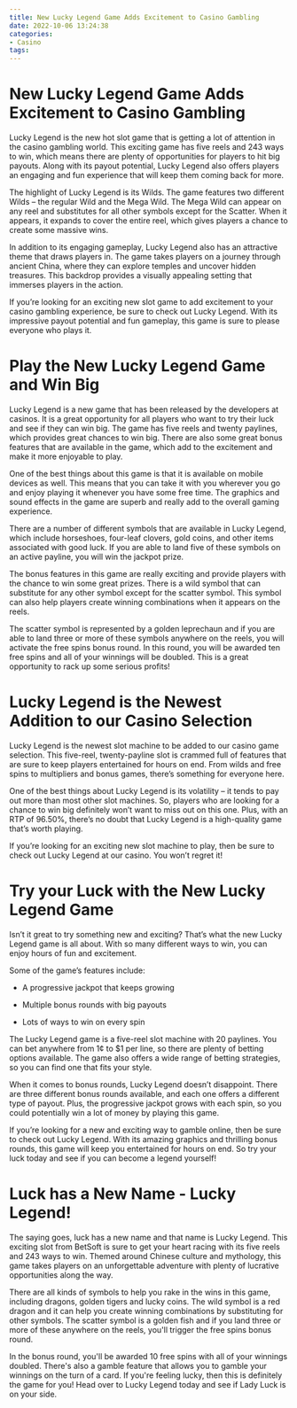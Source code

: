 ```yaml
---
title: New Lucky Legend Game Adds Excitement to Casino Gambling
date: 2022-10-06 13:24:38
categories:
- Casino
tags:
---
```



#  New Lucky Legend Game Adds Excitement to Casino Gambling

Lucky Legend is the new hot slot game that is getting a lot of attention in the casino gambling world. This exciting game has five reels and 243 ways to win, which means there are plenty of opportunities for players to hit big payouts. Along with its payout potential, Lucky Legend also offers players an engaging and fun experience that will keep them coming back for more.

The highlight of Lucky Legend is its Wilds. The game features two different Wilds – the regular Wild and the Mega Wild. The Mega Wild can appear on any reel and substitutes for all other symbols except for the Scatter. When it appears, it expands to cover the entire reel, which gives players a chance to create some massive wins.

In addition to its engaging gameplay, Lucky Legend also has an attractive theme that draws players in. The game takes players on a journey through ancient China, where they can explore temples and uncover hidden treasures. This backdrop provides a visually appealing setting that immerses players in the action.

If you’re looking for an exciting new slot game to add excitement to your casino gambling experience, be sure to check out Lucky Legend. With its impressive payout potential and fun gameplay, this game is sure to please everyone who plays it.

#  Play the New Lucky Legend Game and Win Big

Lucky Legend is a new game that has been released by the developers at casinos. It is a great opportunity for all players who want to try their luck and see if they can win big. The game has five reels and twenty paylines, which provides great chances to win big. There are also some great bonus features that are available in the game, which add to the excitement and make it more enjoyable to play.

One of the best things about this game is that it is available on mobile devices as well. This means that you can take it with you wherever you go and enjoy playing it whenever you have some free time. The graphics and sound effects in the game are superb and really add to the overall gaming experience.

There are a number of different symbols that are available in Lucky Legend, which include horseshoes, four-leaf clovers, gold coins, and other items associated with good luck. If you are able to land five of these symbols on an active payline, you will win the jackpot prize.

The bonus features in this game are really exciting and provide players with the chance to win some great prizes. There is a wild symbol that can substitute for any other symbol except for the scatter symbol. This symbol can also help players create winning combinations when it appears on the reels.

The scatter symbol is represented by a golden leprechaun and if you are able to land three or more of these symbols anywhere on the reels, you will activate the free spins bonus round. In this round, you will be awarded ten free spins and all of your winnings will be doubled. This is a great opportunity to rack up some serious profits!

#  Lucky Legend is the Newest Addition to our Casino Selection

Lucky Legend is the newest slot machine to be added to our casino game selection. This five-reel, twenty-payline slot is crammed full of features that are sure to keep players entertained for hours on end. From wilds and free spins to multipliers and bonus games, there’s something for everyone here.

One of the best things about Lucky Legend is its volatility – it tends to pay out more than most other slot machines. So, players who are looking for a chance to win big definitely won’t want to miss out on this one. Plus, with an RTP of 96.50%, there’s no doubt that Lucky Legend is a high-quality game that’s worth playing.

If you’re looking for an exciting new slot machine to play, then be sure to check out Lucky Legend at our casino. You won’t regret it!

#  Try your Luck with the New Lucky Legend Game

Isn’t it great to try something new and exciting? That’s what the new Lucky Legend game is all about. With so many different ways to win, you can enjoy hours of fun and excitement.

Some of the game’s features include:

* A progressive jackpot that keeps growing

* Multiple bonus rounds with big payouts

* Lots of ways to win on every spin

The Lucky Legend game is a five-reel slot machine with 20 paylines. You can bet anywhere from 1¢ to $1 per line, so there are plenty of betting options available. The game also offers a wide range of betting strategies, so you can find one that fits your style.

When it comes to bonus rounds, Lucky Legend doesn’t disappoint. There are three different bonus rounds available, and each one offers a different type of payout. Plus, the progressive jackpot grows with each spin, so you could potentially win a lot of money by playing this game.

If you’re looking for a new and exciting way to gamble online, then be sure to check out Lucky Legend. With its amazing graphics and thrilling bonus rounds, this game will keep you entertained for hours on end. So try your luck today and see if you can become a legend yourself!

#  Luck has a New Name - Lucky Legend!

The saying goes, luck has a new name and that name is Lucky Legend. This exciting slot from BetSoft is sure to get your heart racing with its five reels and 243 ways to win. Themed around Chinese culture and mythology, this game takes players on an unforgettable adventure with plenty of lucrative opportunities along the way.

There are all kinds of symbols to help you rake in the wins in this game, including dragons, golden tigers and lucky coins. The wild symbol is a red dragon and it can help you create winning combinations by substituting for other symbols. The scatter symbol is a golden fish and if you land three or more of these anywhere on the reels, you'll trigger the free spins bonus round.

In the bonus round, you'll be awarded 10 free spins with all of your winnings doubled. There's also a gamble feature that allows you to gamble your winnings on the turn of a card. If you're feeling lucky, then this is definitely the game for you! Head over to Lucky Legend today and see if Lady Luck is on your side.